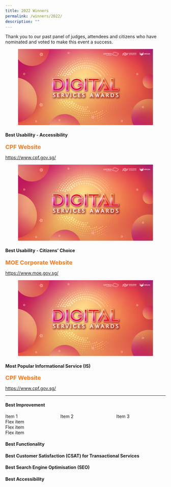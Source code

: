 ```yaml
---
title: 2022 Winners
permalink: /winners/2022/
description: ""
---
```

<style type="text/css">
.content h4 {
    color: #B41E8E;
	font-weight:700;
}
.winner {
    font-size: 1.125rem;
    color: #F47920;
    font-weight: 700;
}
.classification {
    font-size: 0.75rem;
    color: #667085;
}
	.url{margin-top}
</style>
<p>Thank you to our past panel of judges, attendees and citizens who have nominated and voted to make this event a success.</p>
<div class="row is-multiline">
  <div class="col is-4">
    <figure class="image is-5by4"><img src="/images/digitalservicesawards.jpg"></figure>
  </div>
  <div class="col is-8">
    <h4>Best Usability - Accessibility</h4>
    <div class="winner">CPF Website</div>
    <p class="margin--top--none"><a target="_blank" href="https://www.cpf.gov.sg/">https://www.cpf.gov.sg/</a></p>
  </div>
  <div class="col is-4">
    <figure class="image is-5by4"><img src="/images/digitalservicesawards.jpg"></figure>
  </div>
  <div class="col is-8">
    <h4>Best Usability - Citizens’ Choice</h4>
    <div class="winner">MOE Corporate Website</div>
    <p class="margin--top--none"><a target="_blank" href="https://www.moe.gov.sg/">https://www.moe.gov.sg/</a></p>
  </div>
  <div class="col is-4">
    <figure class="image is-5by4"><img src="/images/digitalservicesawards.jpg"></figure>
  </div>
  <div class="col is-8">
    <h4>Most Popular Informational Service (IS)</h4>
    <div class="winner">CPF Website</div>
    <p class="margin--top--none"><a target="_blank" href="https://www.cpf.gov.sg/">https://www.cpf.gov.sg/</a></p>
  </div>
</div>
<hr>
<h4 class="has-text-centered">Best Improvement</h4>

<div class="columns">
	<div class="column">Item 1</div>
	<div class="column">Item 2</div>
	<div class="column">Item 3</div>
</div>

<div class="d-flex justify-content-around bd-highlight">
  <div class="p-2 bd-highlight">Flex item</div>
  <div class="p-2 bd-highlight">Flex item</div>
  <div class="p-2 bd-highlight">Flex item</div>
</div>

<h4 class="has-text-centered">Best Functionality</h4>
<h4 class="has-text-centered">Best Customer Satisfaction (CSAT) for Transactional Services</h4>
<h4 class="has-text-centered">Best Search Engine Optimisation (SEO)</h4>
<h4 class="has-text-centered">Best Accessibility</h4>
